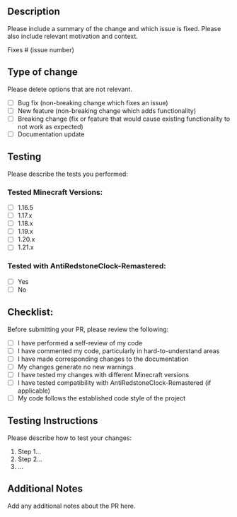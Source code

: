 ## Description
Please include a summary of the change and which issue is fixed. Please also include relevant motivation and context.

Fixes # (issue number)

## Type of change
Please delete options that are not relevant.

- [ ] Bug fix (non-breaking change which fixes an issue)
- [ ] New feature (non-breaking change which adds functionality)
- [ ] Breaking change (fix or feature that would cause existing functionality to not work as expected)
- [ ] Documentation update

## Testing
Please describe the tests you performed:

### Tested Minecraft Versions:
- [ ] 1.16.5
- [ ] 1.17.x
- [ ] 1.18.x
- [ ] 1.19.x
- [ ] 1.20.x
- [ ] 1.21.x

### Tested with AntiRedstoneClock-Remastered:
- [ ] Yes
- [ ] No

## Checklist:
Before submitting your PR, please review the following:

- [ ] I have performed a self-review of my code
- [ ] I have commented my code, particularly in hard-to-understand areas
- [ ] I have made corresponding changes to the documentation
- [ ] My changes generate no new warnings
- [ ] I have tested my changes with different Minecraft versions
- [ ] I have tested compatibility with AntiRedstoneClock-Remastered (if applicable)
- [ ] My code follows the established code style of the project

## Testing Instructions
Please describe how to test your changes:

1. Step 1...
2. Step 2...
3. ...

## Additional Notes
Add any additional notes about the PR here.